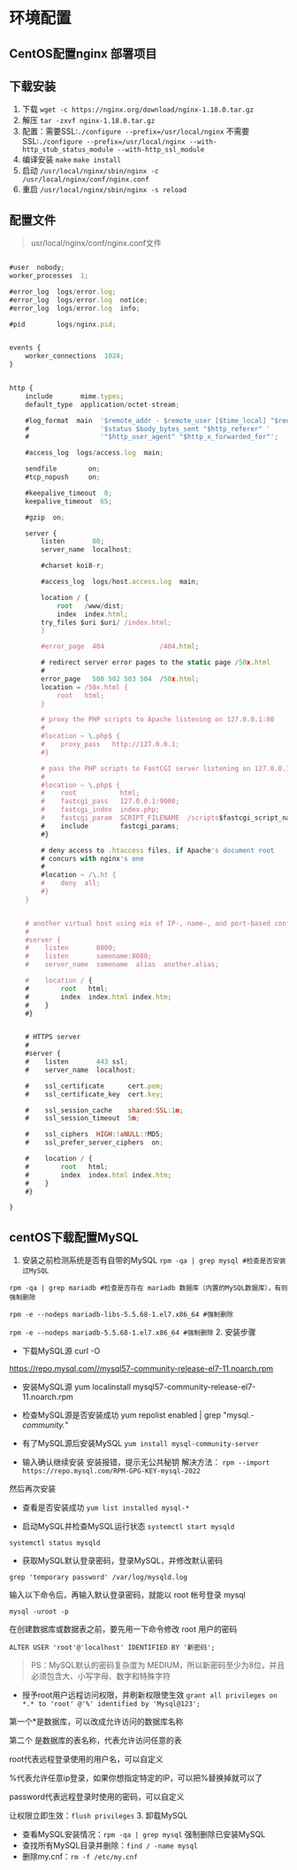 # 环境配置

## CentOS配置nginx 部署项目

## 下载安装
1. 下载 ```wget -c https://nginx.org/download/nginx-1.18.0.tar.gz```
2. 解压 ```tar -zxvf nginx-1.18.0.tar.gz```
3. 配置：需要SSL:```./configure --prefix=/usr/local/nginx```
   不需要SSL:```./configure --prefix=/usr/local/nginx --with-http_stub_status_module --with-http_ssl_module```
4. 编译安装 
    ```make```
    ```make install```
5. 启动 ```/usr/local/nginx/sbin/nginx -c /usr/local/nginx/conf/nginx.conf```
6. 重启 ```/usr/local/nginx/sbin/nginx -s reload```

## 配置文件
> usr/local/nginx/conf/nginx.conf文件

```javascript height:100px

#user  nobody;
worker_processes  1;

#error_log  logs/error.log;
#error_log  logs/error.log  notice;
#error_log  logs/error.log  info;

#pid        logs/nginx.pid;


events {
    worker_connections  1024;
}


http {
    include       mime.types;
    default_type  application/octet-stream;

    #log_format  main  '$remote_addr - $remote_user [$time_local] "$request" '
    #                  '$status $body_bytes_sent "$http_referer" '
    #                  '"$http_user_agent" "$http_x_forwarded_for"';

    #access_log  logs/access.log  main;

    sendfile        on;
    #tcp_nopush     on;

    #keepalive_timeout  0;
    keepalive_timeout  65;

    #gzip  on;

    server {
        listen       80;
        server_name  localhost;

        #charset koi8-r;

        #access_log  logs/host.access.log  main;

        location / {
            root   /www/dist;
            index  index.html;
	    try_files $uri $uri/ /index.html;
        }

        #error_page  404              /404.html;

        # redirect server error pages to the static page /50x.html
        #
        error_page   500 502 503 504  /50x.html;
        location = /50x.html {
            root   html;
        }

        # proxy the PHP scripts to Apache listening on 127.0.0.1:80
        #
        #location ~ \.php$ {
        #    proxy_pass   http://127.0.0.1;
        #}

        # pass the PHP scripts to FastCGI server listening on 127.0.0.1:9000
        #
        #location ~ \.php$ {
        #    root           html;
        #    fastcgi_pass   127.0.0.1:9000;
        #    fastcgi_index  index.php;
        #    fastcgi_param  SCRIPT_FILENAME  /scripts$fastcgi_script_name;
        #    include        fastcgi_params;
        #}

        # deny access to .htaccess files, if Apache's document root
        # concurs with nginx's one
        #
        #location ~ /\.ht {
        #    deny  all;
        #}
    }


    # another virtual host using mix of IP-, name-, and port-based configuration
    #
    #server {
    #    listen       8000;
    #    listen       somename:8080;
    #    server_name  somename  alias  another.alias;

    #    location / {
    #        root   html;
    #        index  index.html index.htm;
    #    }
    #}


    # HTTPS server
    #
    #server {
    #    listen       443 ssl;
    #    server_name  localhost;

    #    ssl_certificate      cert.pem;
    #    ssl_certificate_key  cert.key;

    #    ssl_session_cache    shared:SSL:1m;
    #    ssl_session_timeout  5m;

    #    ssl_ciphers  HIGH:!aNULL:!MD5;
    #    ssl_prefer_server_ciphers  on;

    #    location / {
    #        root   html;
    #        index  index.html index.htm;
    #    }
    #}

}

```

## centOS下载配置MySQL
1. 安装之前检测系统是否有自带的MySQL
```rpm -qa | grep mysql #检查是否安装过MySQL```

```rpm -qa | grep mariadb #检查是否存在 mariadb 数据库（内置的MySQL数据库），有则强制删除```

```rpm -e --nodeps mariadb-libs-5.5.68-1.el7.x86_64 #强制删除```

```rpm -e --nodeps mariadb-5.5.68-1.el7.x86_64 #强制删除```
2. 安装步骤
- 下载MySQL源
curl -O

https://repo.mysql.com//mysql57-community-release-el7-11.noarch.rpm
- 安装MySQL源
yum localinstall mysql57-community-release-el7-11.noarch.rpm
- 检查MySQL源是否安装成功
yum repolist enabled | grep "mysql.*-community.*"

- 有了MySQL源后安装MySQL
```yum install mysql-community-server```

- 输入确认继续安装
安装报错，提示无公共秘钥
解决方法：
```rpm --import https://repo.mysql.com/RPM-GPG-KEY-mysql-2022```

然后再次安装

- 查看是否安装成功
```yum list installed mysql-*```

- 启动MySQL并检查MySQL运行状态
```systemctl start mysqld```

```systemctl status mysqld```

- 获取MySQL默认登录密码，登录MySQL，并修改默认密码

```grep 'temporary password' /var/log/mysqld.log```

输入以下命令后，再输入默认登录密码，就能以 root 帐号登录 mysql

```mysql -uroot -p```

在创建数据库或数据表之前，要先用一下命令修改 root 用户的密码

```ALTER USER 'root'@'localhost' IDENTIFIED BY '新密码';```

> PS：MySQL默认的密码复杂度为 MEDIUM，所以新密码至少为8位，并且必须包含大、小写字母、数字和特殊字符
- 授予root用户远程访问权限，并刷新权限使生效
```grant all privileges on *.* to 'root' @'%' identified by 'Mysql@123';```

第一个*是数据库，可以改成允许访问的数据库名称

第二个 是数据库的表名称，代表允许访问任意的表

root代表远程登录使用的用户名，可以自定义

%代表允许任意ip登录，如果你想指定特定的IP，可以把%替换掉就可以了

password代表远程登录时使用的密码，可以自定义

让权限立即生效：```flush privileges```
3. 卸载MySQL
- 查看MySQL安装情况：```rpm -qa | grep mysql```
强制删除已安装MySQL
- 查找所有MySQL目录并删除：```find / -name mysql ```
- 删除my.cnf：```rm -f /etc/my.cnf```